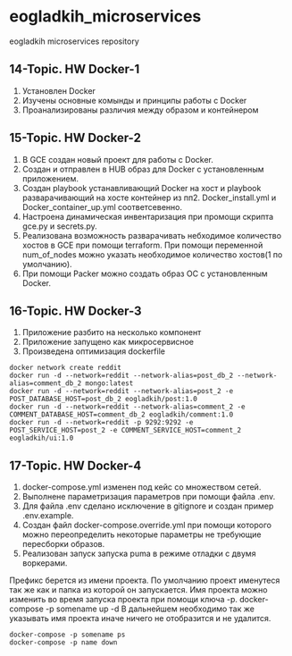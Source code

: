 # eogladkih_microservices
eogladkih microservices repository




## 14-Topic. HW Docker-1

1. Установлен Docker
2. Изучены основные комынды и принципы работы с Docker
3. Проанализированы различия между образом и контейнером


## 15-Topic. HW Docker-2

1. В GCE создан новый проект для работы с Docker.
2. Создан и отправлен в HUB образ для Docker с установленным приложением.
3. Создан playbook устанавливающий Docker на хост и playbook разварачивающий на хосте контейнер из пп2.
Docker_install.yml и Docker_container_up.yml соответсевенно.
4. Настроена динамическая инвентаризация при промощи скрипта gce.py и secrets.py.
5. Реализована возможность разварачивать небходимое количество хостов в GCE при помощи terraform.
При помощи переменной num_of_nodes можно указать необходимое количество хостов(1 по умолчанию).
6. При помощи Packer можно создать образ ОС с установленным Docker.


## 16-Topic. HW Docker-3

1. Приложение разбито на несколько компонент 
2. Приложение запущено как микросервисное 
3. Произведена оптимизация dockerfile

```
docker network create reddit
docker run -d --network=reddit --network-alias=post_db_2 --network-alias=comment_db_2 mongo:latest
docker run -d --network=reddit --network-alias=post_2 -e POST_DATABASE_HOST=post_db_2 eogladkih/post:1.0  
docker run -d --network=reddit --network-alias=comment_2 -e COMMENT_DATABASE_HOST=comment_db_2 eogladkih/comment:1.0  
docker run -d --network=reddit -p 9292:9292 -e POST_SERVICE_HOST=post_2 -e COMMENT_SERVICE_HOST=comment_2 eogladkih/ui:1.0 
```


## 17-Topic. HW Docker-4


1. docker-compose.yml изменен под кейс со множеством сетей.
2. Выполнене параметризация параметров при помощи файла .env.
3. Для файла .env сделано исключение в gitignore и создан пример .env.example.
4. Создан файл docker-compose.override.yml при помощи которого можно переопределить некоторые параметры не требующие пересборки образов.
5. Реализован запуск запуска puma в режиме отладки с двумя воркерами.


Префикс берется из имени проекта. По умолчанию проект именутеся так же как и папка из которой он запускается.
Имя проекта можно изменить во время запуска проекта при помощи ключа -p. 
docker-compose -p somename up -d
В дальнейшем необходимо так же указывать имя проекта иначе ничего не отобразится и не удалится.
```
docker-compose -p somename ps 
docker-compose -p name down
```
